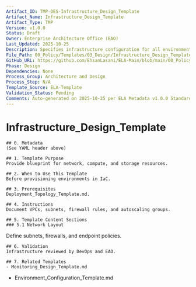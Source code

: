 ```yaml
---
Artifact_ID: TMP-DES-Infrastructure_Design_Template
Artifact_Name: Infrastructure_Design_Template
Artifact_Type: TMP
Version: v1.0.0
Status: Draft
Owner: Enterprise Architecture Office (EAO)
Last_Updated: 2025-10-25
Description: Specifies infrastructure configuration for all environments.
File_Path: 00_Policy/Templates/03_Design/Infrastructure_Design_Template.md
GitHub_URL: https://github.com/EhsanLasani/ELA-Main/blob/main/00_Policy/Templates/03_Design/Infrastructure_Design_Template.md
Phase: Design
Dependencies: None
Process_Group: Architecture and Design
Process_Step: N/A
Template_Source: ELA-Template
Validation_Status: Pending
Comments: Auto-generated on 2025-10-25 per ELA Metadata v1.0.0 Standards
---
```


# Infrastructure_Design_Template

    ## 0. Metadata
    (See YAML header above)

    ## 1. Template Purpose
    Provide blueprint for network, compute, and storage resources.

    ## 2. When to Use This Template
    Before provisioning environments in IaC.

    ## 3. Prerequisites
    Deployment_Topology_Template.md.

    ## 4. Instructions
    Document VPCs, subnets, firewall rules, and autoscaling groups.

    ## 5. Template Content Sections
    ### 5.1 Network Layout
Define subnets, firewalls, and endpoint policies.

    ## 6. Validation
    Infrastructure reviewed by DevOps and EAO.

    ## 7. Related Templates
    - Monitoring_Design_Template.md
- Environment_Configuration_Template.md